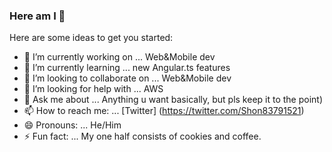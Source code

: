 ### Here am I 👋

Here are some ideas to get you started:

- 🔭 I’m currently working on ... Web&Mobile dev
- 🌱 I’m currently learning ... new Angular.ts features
- 👯 I’m looking to collaborate on ... Web&Mobile dev
- 🤔 I’m looking for help with ... AWS
- 💬 Ask me about ... Anything u want basically, but pls keep it to the point)
- 📫 How to reach me: ... [Twitter] (https://twitter.com/Shon83791521)
- 😄 Pronouns: ... He/Him
- ⚡ Fun fact: ... My one half consists of cookies and coffee.

